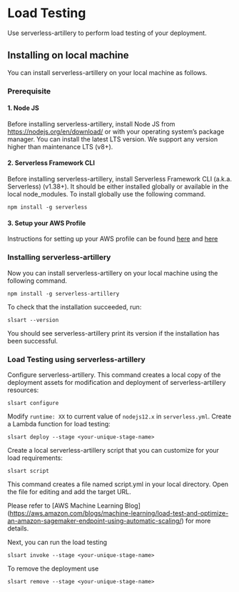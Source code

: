 # Load Testing

Use serverless-artillery to perform load testing of your deployment.

## Installing on local machine
You can install serverless-artillery on your local machine as follows.
### Prerequisite
#### 1. Node JS
Before installing serverless-artillery, install Node JS from https://nodejs.org/en/download/ or with your operating system’s package manager. You can install the latest LTS version. We support any version higher than maintenance LTS (v8+).
#### 2. Serverless Framework CLI
Before installing serverless-artillery, install Serverless Framework CLI (a.k.a. Serverless) (v1.38+). It should be either installed globally or available in the local node_modules. To install globally use the following command.
```
npm install -g serverless
```
#### 3. Setup your AWS Profile
Instructions for setting up your AWS profile can be found [here](https://github.com/Nordstrom/serverless-artillery-workshop/tree/master/Lesson0%20-%20Before%20the%20workshop) and [here](https://github.com/Nordstrom/serverless-artillery-workshop/blob/master/Lesson0%20-%20Before%20the%20workshop/LEAST-PERMISSIONS-USER.md)

### Installing serverless-artillery
Now you can install serverless-artillery on your local machine using the following command.
```
npm install -g serverless-artillery
```
To check that the installation succeeded, run:
```
slsart --version
```
You should see serverless-artillery print its version if the installation has been successful.

### Load Testing using serverless-artillery
Configure serverless-artillery. This command creates a local copy of the deployment assets for modification and deployment of serverless-artillery resources:

```
slsart configure
```

Modify `runtime: XX` to current value of `nodejs12.x` in `serverless.yml`. Create a Lambda function for load testing:

```
slsart deploy --stage <your-unique-stage-name>
```

Create a local serverless-artillery script that you can customize for your load requirements:

```
slsart script
```
This command creates a file named script.yml in your local directory. Open the file for editing and add the target URL.

Please refer to [AWS Machine Learning Blog] (https://aws.amazon.com/blogs/machine-learning/load-test-and-optimize-an-amazon-sagemaker-endpoint-using-automatic-scaling/) for more details.

Next, you can run the load testing 

```
slsart invoke --stage <your-unique-stage-name>
```

To remove the deployment use

```
slsart remove --stage <your-unique-stage-name>
```
